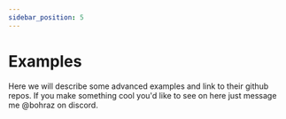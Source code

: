 ```yaml
---
sidebar_position: 5
---
```


# Examples

Here we will describe some advanced examples and link to their github repos. If you make something cool you'd like to see on here just message me @bohraz on discord.